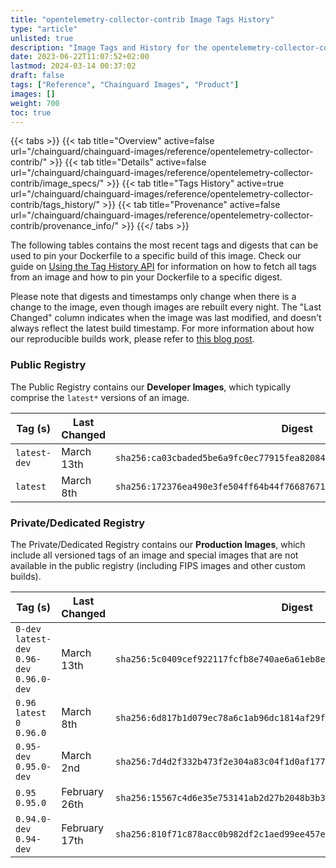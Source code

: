 ```yaml
---
title: "opentelemetry-collector-contrib Image Tags History"
type: "article"
unlisted: true
description: "Image Tags and History for the opentelemetry-collector-contrib Chainguard Image"
date: 2023-06-22T11:07:52+02:00
lastmod: 2024-03-14 00:37:02
draft: false
tags: ["Reference", "Chainguard Images", "Product"]
images: []
weight: 700
toc: true
---
```


{{< tabs >}}
{{< tab title="Overview" active=false url="/chainguard/chainguard-images/reference/opentelemetry-collector-contrib/" >}}
{{< tab title="Details" active=false url="/chainguard/chainguard-images/reference/opentelemetry-collector-contrib/image_specs/" >}}
{{< tab title="Tags History" active=true url="/chainguard/chainguard-images/reference/opentelemetry-collector-contrib/tags_history/" >}}
{{< tab title="Provenance" active=false url="/chainguard/chainguard-images/reference/opentelemetry-collector-contrib/provenance_info/" >}}
{{</ tabs >}}

The following tables contains the most recent tags and digests that can be used to pin your Dockerfile to a specific build of this image. Check our guide on [Using the Tag History API](/chainguard/chainguard-images/using-the-tag-history-api/) for information on how to fetch all tags from an image and how to pin your Dockerfile to a specific digest.

Please note that digests and timestamps only change when there is a change to the image, even though images are rebuilt every night. The "Last Changed" column indicates when the image was last modified, and doesn't always reflect the latest build timestamp. For more information about how our reproducible builds work, please refer to [this blog post](https://www.chainguard.dev/unchained/reproducing-chainguards-reproducible-image-builds).

### Public Registry
The Public Registry contains our **Developer Images**, which typically comprise the `latest*` versions of an image.

| Tag (s)       | Last Changed | Digest                                                                    |
|---------------|--------------|---------------------------------------------------------------------------|
|  `latest-dev` | March 13th   | `sha256:ca03cbaded5be6a9fc0ec77915fea82084f4fec03e257e2d3f594d8b5e0a48c6` |
|  `latest`     | March 8th    | `sha256:172376ea490e3fe504ff64b44f7668767148f2a3a5e0f8a9e4b9d6848f2e6b8c` |


### Private/Dedicated Registry
The Private/Dedicated Registry contains our **Production Images**, which include all versioned tags of an image and special images that are not available in the public registry (including FIPS images and other custom builds).

| Tag (s)                                       | Last Changed  | Digest                                                                    |
|-----------------------------------------------|---------------|---------------------------------------------------------------------------|
|  `0-dev` `latest-dev` `0.96-dev` `0.96.0-dev` | March 13th    | `sha256:5c0409cef922117fcfb8e740ae6a61eb8e5784df2c70d6ec01db54a3435d521f` |
|  `0.96` `latest` `0` `0.96.0`                 | March 8th     | `sha256:6d817b1d079ec78a6c1ab96dc1814af29f87d1441f77da0a7ad70a5194b87ec7` |
|  `0.95-dev` `0.95.0-dev`                      | March 2nd     | `sha256:7d4d2f332b473f2e304a83c04f1d0af177e1acd67c74b24d79879a2e09f5036e` |
|  `0.95` `0.95.0`                              | February 26th | `sha256:15567c4d6e35e753141ab2d27b2048b3b31797ad499f72727a7c2fa614451b40` |
|  `0.94.0-dev` `0.94-dev`                      | February 17th | `sha256:810f71c878acc0b982df2c1aed99ee457ea2ca2bf9a7b25e80416eecd85fe488` |

